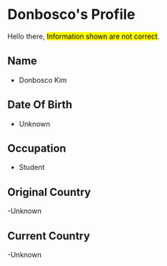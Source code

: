 # Donbosco's Profile
Hello there, <mark>Information shown are not correct</mark>.

## Name
- Donbosco Kim

## Date Of Birth
- Unknown


## Occupation
- Student

## Original Country
-Unknown

## Current Country 
-Unknown